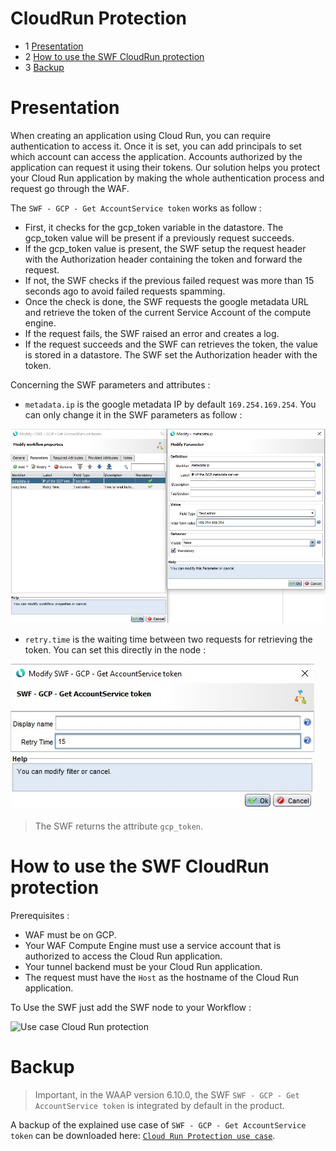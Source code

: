 # CloudRun Protection

* 1 [Presentation](#presentation)
* 2 [How to use the SWF CloudRun protection](#how-to-use-the-swf-cloudrun-protection)
* 3 [Backup](#backup)


# Presentation
When creating an application using Cloud Run, you can require authentication to access it. Once it is set, you can add principals to set which account can access the application. Accounts authorized by the application can request it using their tokens. Our solution helps you protect your Cloud Run application by making the whole authentication process and request go through the WAF.

The `SWF - GCP - Get AccountService token` works as follow : 
- First, it checks for the gcp_token variable in the datastore. The gcp_token value will be present if a previously request succeeds.
- If the gcp_token value is present, the SWF setup the request header with the Authorization header containing the token and forward the request.
- If not, the SWF checks if the previous failed request was more than 15 seconds ago to avoid failed requests spamming.
- Once the check is done, the SWF requests the google metadata URL and retrieve the token of the current Service Account of the compute engine.
- If the request fails, the SWF raised an error and creates a log.
- If the request succeeds and the SWF can retrieves the token, the value is stored in a datastore. The SWF set the Authorization header with the token.

Concerning the SWF parameters and attributes :
- `metadata.ip` is the google metadata IP by default `169.254.169.254`. You can only change it in the SWF parameters as follow :

![SWF metadata.ip parameter](./attachments/metadata.ip.jpg "SWF metadata.ip parameter")

- `retry.time` is the waiting time between two requests for retrieving the token. You can set this directly in the node :  

![SWF retry.time parameter](./attachments/retry.time.jpg "SWF retry.time parameter")

> The SWF returns the attribute `gcp_token`.

# How to use the SWF CloudRun protection

Prerequisites :

- WAF must be on GCP.
- Your WAF Compute Engine must use a service account that is authorized to access the Cloud Run application.
- Your tunnel backend must be your Cloud Run application.
- The request must have the `Host` as the hostname of the Cloud Run application.

To Use the SWF just add the SWF node to your Workflow : 

![Use case Cloud Run protection](./attachments/use_case.jpg "Use case Cloud Run protection")

# Backup

> Important, in the WAAP version 6.10.0, the SWF `SWF - GCP - Get AccountService token` is integrated by default in the product.

A backup of the explained use case of `SWF - GCP - Get AccountService token` can be downloaded here: [ `Cloud Run Protection use case`](./backup/SWF_-_GCP_-_Get_AccountService_token.backup).
